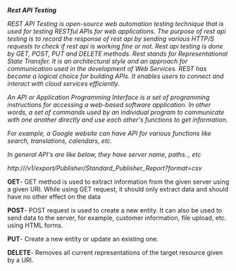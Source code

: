 
***Rest API Testing***

*REST API Testing is open-source web automation testing technique that is used for testing RESTful APIs for web applications. The purpose of rest api testing is to record the response of rest api by sending various HTTP/S requests to check if rest api is working fine or not. Rest api testing is done by GET, POST, PUT and DELETE methods. 
Rest stands for Representational State Transfer. It is an architectural style and an approach for communication used in the development of Web Services. REST has become a logical choice for building APIs. It enables users to connect and interact with cloud services efficiently.*

*An API or Application Programming Interface is a set of programming instructions for accessing a web-based software application.
In other words, a set of commands used by an individual program to communicate with one another directly and use each other's functions to get information.*

*For example, a Google website can have API for various functions like search, translations, calendars, etc.*

*In general API's are like below, they have server name, paths.., etc*

*http://<server name>/v1/export/Publisher/Standard_Publisher_Report?format=csv*
  
**GET**- GET method is used to extract information from the given server using a given URI. While using GET request, it should only              extract data and should have no other effect on the data
  
**POST**-  POST request is used to create a new entity. It can also be used to send data to the server, for example, customer                    information, file upload, etc. using HTML forms.

 **PUT**-   Create a new entity or update an existing one.
 
**DELETE**- Removes all current representations of the target resource given by a URI.

